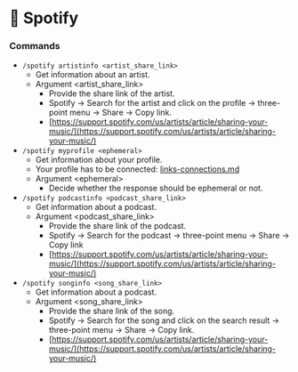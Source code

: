 # 🎵 Spotify

### Commands

* `/spotify artistinfo <artist_share_link>`
  * Get information about an artist.
  * Argument \<artist\_share\_link>
    * Provide the share link of the artist.
    * Spotify -> Search for the artist and click on the profile -> three-point menu -> Share -> Copy link.
    * [https://support.spotify.com/us/artists/article/sharing-your-music/](https://support.spotify.com/us/artists/article/sharing-your-music/)
* `/spotify myprofile <ephemeral>`
  * Get information about your profile.&#x20;
  * Your profile has to be connected: [links-connections.md](links-connections.md "mention")
  * Argument \<ephemeral>
    * Decide whether the response should be ephemeral or not.
* `/spotify podcastinfo <podcast_share_link>`
  * Get information about a podcast.
  * Argument \<podcast\_share\_link>
    * Provide the share link of the podcast.
    * Spotify -> Search for the podcast -> three-point menu -> Share -> Copy link
    * [https://support.spotify.com/us/artists/article/sharing-your-music/](https://support.spotify.com/us/artists/article/sharing-your-music/)
* `/spotify songinfo <song_share_link>`
  * Get information about a podcast.
  * Argument \<song\_share\_link>
    * Provide the share link of the song.
    * Spotify -> Search for the song and click on the search result -> three-point menu -> Share -> Copy link.
    * [https://support.spotify.com/us/artists/article/sharing-your-music/](https://support.spotify.com/us/artists/article/sharing-your-music/)
